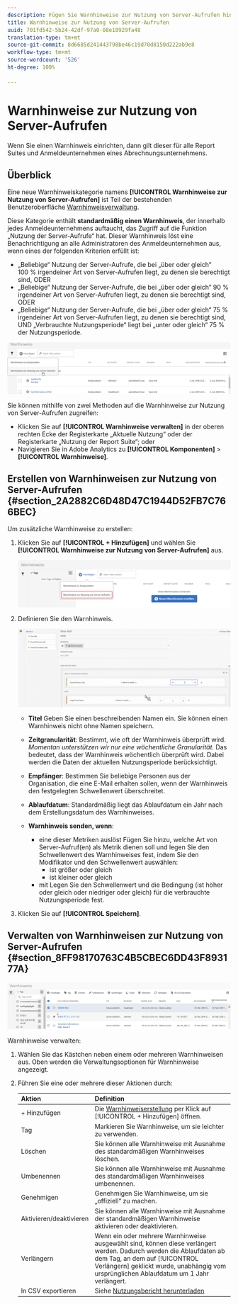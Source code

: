 ```yaml
---
description: Fügen Sie Warnhinweise zur Nutzung von Server-Aufrufen hinzu oder verwalten Sie diese. Wenn Sie einen Warnhinweis einrichten, dann gilt dieser für alle Report Suites und Anmeldeunternehmen eines Abrechnungsunternehmens.
title: Warnhinweise zur Nutzung von Server-Aufrufen
uuid: 701fd542-5b24-42df-97a0-08e10929fa48
translation-type: tm+mt
source-git-commit: 8d6685d241443798be46c19d70d8150d222ab9e8
workflow-type: tm+mt
source-wordcount: '526'
ht-degree: 100%

---
```



# Warnhinweise zur Nutzung von Server-Aufrufen

Wenn Sie einen Warnhinweis einrichten, dann gilt dieser für alle Report Suites und Anmeldeunternehmen eines Abrechnungsunternehmens.

## Überblick

Eine neue Warnhinweiskategorie namens **[!UICONTROL Warnhinweise zur Nutzung von Server-Aufrufen]** ist Teil der bestehenden Benutzeroberfläche [Warnhinweisverwaltung](https://docs.adobe.com/content/help/de-DE/analytics/analyze/analysis-workspace/virtual-analyst/intelligent-alerts/intellligent-alerts.html).

Diese Kategorie enthält **standardmäßig einen Warnhinweis**, der innerhalb jedes Anmeldeunternehmens auftaucht, das Zugriff auf die Funktion „Nutzung der Server-Aufrufe“ hat. Dieser Warnhinweis löst eine Benachrichtigung an alle Administratoren des Anmeldeunternehmen aus, wenn eines der folgenden Kriterien erfüllt ist:

* „Beliebige“ Nutzung der Server-Aufrufe, die bei „über oder gleich“ 100 % irgendeiner Art von Server-Aufrufen liegt, zu denen sie berechtigt sind, ODER
* „Beliebige“ Nutzung der Server-Aufrufe, die bei „über oder gleich“ 90 % irgendeiner Art von Server-Aufrufen liegt, zu denen sie berechtigt sind, ODER
* „Beliebige“ Nutzung der Server-Aufrufe, die bei „über oder gleich“ 75 % irgendeiner Art von Server-Aufrufen liegt, zu denen sie berechtigt sind, UND „Verbrauchte Nutzungsperiode“ liegt bei „unter oder gleich“ 75 % der Nutzungsperiode.

![](assets/alerts.png)

Sie können mithilfe von zwei Methoden auf die Warnhinweise zur Nutzung von Server-Aufrufen zugreifen:

* Klicken Sie auf **[!UICONTROL Warnhinweise verwalten]** in der oberen rechten Ecke der Registerkarte „Aktuelle Nutzung“ oder der Registerkarte „Nutzung der Report Suite“; oder
* Navigieren Sie in Adobe Analytics zu **[!UICONTROL Komponenten]** > **[!UICONTROL Warnhinweise]**.

## Erstellen von Warnhinweisen zur Nutzung von Server-Aufrufen {#section_2A2882C6D48D47C1944D52FB7C766BEC}

Um zusätzliche Warnhinweise zu erstellen:

1. Klicken Sie auf **[!UICONTROL + Hinzufügen]** und wählen Sie **[!UICONTROL Warnhinweise zur Nutzung von Server-Aufrufen]** aus.

   ![](assets/server_call_alert.png)

1. Definieren Sie den Warnhinweis.

   ![](assets/sc_alert.png)

   * **Titel** Geben Sie einen beschreibenden Namen ein. Sie können einen Warnhinweis nicht ohne Namen speichern.
   * **Zeitgranularität**: Bestimmt, wie oft der Warnhinweis überprüft wird. *Momentan unterstützen wir nur eine wöchentliche Granularität.* Das bedeutet, dass der Warnhinweis wöchentlich überprüft wird. Dabei werden die Daten der aktuellen Nutzungsperiode berücksichtigt.
   * **Empfänger**: Bestimmen Sie beliebige Personen aus der Organisation, die eine E-Mail erhalten sollen, wenn der Warnhinweis den festgelegten Schwellenwert überschreitet.
   * **Ablaufdatum**: Standardmäßig liegt das Ablaufdatum ein Jahr nach dem Erstellungsdatum des Warnhinweises.
   * **Warnhinweis senden, wenn**:

      * eine dieser Metriken auslöst
Fügen Sie hinzu, welche Art von Server-Aufruf(en) als Metrik dienen soll und legen Sie den Schwellenwert des Warnhinweises fest, indem Sie den Modifikator und den Schwellenwert auswählen:
         * ist größer oder gleich
         * ist kleiner oder gleich
      * mit
Legen Sie den Schwellenwert und die Bedingung (ist höher oder gleich oder niedriger oder gleich) für die verbrauchte Nutzungsperiode fest.

1. Klicken Sie auf **[!UICONTROL Speichern]**.

## Verwalten von Warnhinweisen zur Nutzung von Server-Aufrufen {#section_8FF98170763C4B5CBEC6DD43F893177A}

![](assets/alert_mgmt.png)

Warnhinweise verwalten:

1. Wählen Sie das Kästchen neben einem oder mehreren Warnhinweisen aus. Oben werden die Verwaltungsoptionen für Warnhinweise angezeigt.
1. Führen Sie eine oder mehrere dieser Aktionen durch:

   | Aktion | Definition |
   |--- |--- |
   | + Hinzufügen | Die [Warnhinweiserstellung](/help/admin/c-server-call-usage/scu-alerts.md) per Klick auf [!UICONTROL + Hinzufügen] öffnen. |
   | Tag | Markieren Sie Warnhinweise, um sie leichter zu verwenden. |
   | Löschen | Sie können alle Warnhinweise mit Ausnahme des standardmäßigen Warnhinweises löschen. |
   | Umbenennen | Sie können alle Warnhinweise mit Ausnahme des standardmäßigen Warnhinweises umbenennen. |
   | Genehmigen | Genehmigen Sie Warnhinweise, um sie „offiziell“ zu machen. |
   | Aktivieren/deaktivieren | Sie können alle Warnhinweise mit Ausnahme der standardmäßigen Warnhinweise aktivieren oder deaktivieren. |
   | Verlängern | Wenn ein oder mehrere Warnhinweise ausgewählt sind, können diese verlängert werden. Dadurch werden die Ablaufdaten ab dem Tag, an dem auf [!UICONTROL Verlängern] geklickt wurde, unabhängig vom ursprünglichen Ablaufdatum um 1 Jahr verlängert. |
   | In CSV exportieren | Siehe [Nutzungsbericht herunterladen](/help/admin/c-server-call-usage/report-suite-usage.md) |

